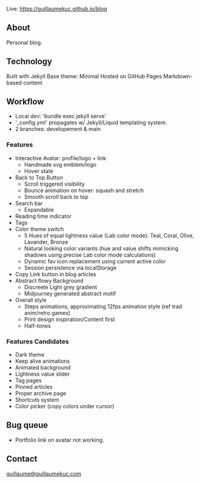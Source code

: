Live: https://guillaumekuc.github.io/blog

## About

Personal blog.

## Technology

Built with Jekyll
Base theme: Minimal
Hosted on GitHub Pages
Markdown-based content

## Workflow

- Local dev: 'bundle exec jekyll serve'
- '_config.yml' propagates w/ Jekyll/Liquid templating system.
- 2 branches: developement & main

### Features

- Interactive Avatar: profile/logo + link
	- Handmade svg emblem/logo
	- Hover state
- Back to Top Button
	- Scroll triggered visibility
	- Bounce animation on hover: squash and stretch
	- Smooth scroll back to top
- Search bar
	- Expandable
- Reading time indicator
- Tags
- Color theme switch
	- 5 Hues of equal lightness value (Lab color mode): Teal, Coral, Olive, Lavander, Bronze
	- Natural looking color variants (hue and value shifts mimicking shadows using precise Lab color mode calculations)
	- Dynamic fav icon replacement using current active color
	- Session persistence via localStorage
- Copy Link button in blog articles
- Abstract flowy Background
	- Discreete Light grey gradient
	- Midjourney generated abstract motif
- Overall style
	- Steps animations, approximating 12fps animation style (ref trad anim/retro games)
	- Print design inspiration/Content first
	- Half-tones

### Features Candidates

- Dark theme
- Keep alive animations
- Animated background
- Lightness value slider
- Tag pages
- Pinned articles
- Proper archive page
- Shortcuts system
- Color picker (copy colors under cursor)

## Bug queue

- Portfolio link on avatar not working.

## Contact

guillaume@guillaumekuc.com

